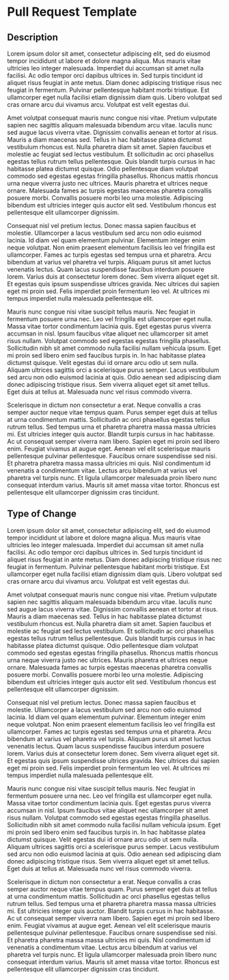 
# Pull Request Template

## Description
Lorem ipsum dolor sit amet, consectetur adipiscing elit, sed do eiusmod tempor incididunt ut labore et dolore magna aliqua. Mus mauris vitae ultricies leo integer malesuada. Imperdiet dui accumsan sit amet nulla facilisi. Ac odio tempor orci dapibus ultrices in. Sed turpis tincidunt id aliquet risus feugiat in ante metus. Diam donec adipiscing tristique risus nec feugiat in fermentum. Pulvinar pellentesque habitant morbi tristique. Est ullamcorper eget nulla facilisi etiam dignissim diam quis. Libero volutpat sed cras ornare arcu dui vivamus arcu. Volutpat est velit egestas dui.

Amet volutpat consequat mauris nunc congue nisi vitae. Pretium vulputate sapien nec sagittis aliquam malesuada bibendum arcu vitae. Iaculis nunc sed augue lacus viverra vitae. Dignissim convallis aenean et tortor at risus. Mauris a diam maecenas sed. Tellus in hac habitasse platea dictumst vestibulum rhoncus est. Nulla pharetra diam sit amet. Sapien faucibus et molestie ac feugiat sed lectus vestibulum. Et sollicitudin ac orci phasellus egestas tellus rutrum tellus pellentesque. Quis blandit turpis cursus in hac habitasse platea dictumst quisque. Odio pellentesque diam volutpat commodo sed egestas egestas fringilla phasellus. Rhoncus mattis rhoncus urna neque viverra justo nec ultrices. Mauris pharetra et ultrices neque ornare. Malesuada fames ac turpis egestas maecenas pharetra convallis posuere morbi. Convallis posuere morbi leo urna molestie. Adipiscing bibendum est ultricies integer quis auctor elit sed. Vestibulum rhoncus est pellentesque elit ullamcorper dignissim.

Consequat nisl vel pretium lectus. Donec massa sapien faucibus et molestie. Ullamcorper a lacus vestibulum sed arcu non odio euismod lacinia. Id diam vel quam elementum pulvinar. Elementum integer enim neque volutpat. Non enim praesent elementum facilisis leo vel fringilla est ullamcorper. Fames ac turpis egestas sed tempus urna et pharetra. Arcu bibendum at varius vel pharetra vel turpis. Aliquam purus sit amet luctus venenatis lectus. Quam lacus suspendisse faucibus interdum posuere lorem. Varius duis at consectetur lorem donec. Sem viverra aliquet eget sit. Et egestas quis ipsum suspendisse ultrices gravida. Nec ultrices dui sapien eget mi proin sed. Felis imperdiet proin fermentum leo vel. At ultrices mi tempus imperdiet nulla malesuada pellentesque elit.

Mauris nunc congue nisi vitae suscipit tellus mauris. Nec feugiat in fermentum posuere urna nec. Leo vel fringilla est ullamcorper eget nulla. Massa vitae tortor condimentum lacinia quis. Eget egestas purus viverra accumsan in nisl. Ipsum faucibus vitae aliquet nec ullamcorper sit amet risus nullam. Volutpat commodo sed egestas egestas fringilla phasellus. Sollicitudin nibh sit amet commodo nulla facilisi nullam vehicula ipsum. Eget mi proin sed libero enim sed faucibus turpis in. In hac habitasse platea dictumst quisque. Velit egestas dui id ornare arcu odio ut sem nulla. Aliquam ultrices sagittis orci a scelerisque purus semper. Lacus vestibulum sed arcu non odio euismod lacinia at quis. Odio aenean sed adipiscing diam donec adipiscing tristique risus. Sem viverra aliquet eget sit amet tellus. Eget duis at tellus at. Malesuada nunc vel risus commodo viverra.

Scelerisque in dictum non consectetur a erat. Neque convallis a cras semper auctor neque vitae tempus quam. Purus semper eget duis at tellus at urna condimentum mattis. Sollicitudin ac orci phasellus egestas tellus rutrum tellus. Sed tempus urna et pharetra pharetra massa massa ultricies mi. Est ultricies integer quis auctor. Blandit turpis cursus in hac habitasse. Ac ut consequat semper viverra nam libero. Sapien eget mi proin sed libero enim. Feugiat vivamus at augue eget. Aenean vel elit scelerisque mauris pellentesque pulvinar pellentesque. Faucibus ornare suspendisse sed nisi. Et pharetra pharetra massa massa ultricies mi quis. Nisl condimentum id venenatis a condimentum vitae. Lectus arcu bibendum at varius vel pharetra vel turpis nunc. Et ligula ullamcorper malesuada proin libero nunc consequat interdum varius. Mauris sit amet massa vitae tortor. Rhoncus est pellentesque elit ullamcorper dignissim cras tincidunt.

## Type of Change
Lorem ipsum dolor sit amet, consectetur adipiscing elit, sed do eiusmod tempor incididunt ut labore et dolore magna aliqua. Mus mauris vitae ultricies leo integer malesuada. Imperdiet dui accumsan sit amet nulla facilisi. Ac odio tempor orci dapibus ultrices in. Sed turpis tincidunt id aliquet risus feugiat in ante metus. Diam donec adipiscing tristique risus nec feugiat in fermentum. Pulvinar pellentesque habitant morbi tristique. Est ullamcorper eget nulla facilisi etiam dignissim diam quis. Libero volutpat sed cras ornare arcu dui vivamus arcu. Volutpat est velit egestas dui.

Amet volutpat consequat mauris nunc congue nisi vitae. Pretium vulputate sapien nec sagittis aliquam malesuada bibendum arcu vitae. Iaculis nunc sed augue lacus viverra vitae. Dignissim convallis aenean et tortor at risus. Mauris a diam maecenas sed. Tellus in hac habitasse platea dictumst vestibulum rhoncus est. Nulla pharetra diam sit amet. Sapien faucibus et molestie ac feugiat sed lectus vestibulum. Et sollicitudin ac orci phasellus egestas tellus rutrum tellus pellentesque. Quis blandit turpis cursus in hac habitasse platea dictumst quisque. Odio pellentesque diam volutpat commodo sed egestas egestas fringilla phasellus. Rhoncus mattis rhoncus urna neque viverra justo nec ultrices. Mauris pharetra et ultrices neque ornare. Malesuada fames ac turpis egestas maecenas pharetra convallis posuere morbi. Convallis posuere morbi leo urna molestie. Adipiscing bibendum est ultricies integer quis auctor elit sed. Vestibulum rhoncus est pellentesque elit ullamcorper dignissim.

Consequat nisl vel pretium lectus. Donec massa sapien faucibus et molestie. Ullamcorper a lacus vestibulum sed arcu non odio euismod lacinia. Id diam vel quam elementum pulvinar. Elementum integer enim neque volutpat. Non enim praesent elementum facilisis leo vel fringilla est ullamcorper. Fames ac turpis egestas sed tempus urna et pharetra. Arcu bibendum at varius vel pharetra vel turpis. Aliquam purus sit amet luctus venenatis lectus. Quam lacus suspendisse faucibus interdum posuere lorem. Varius duis at consectetur lorem donec. Sem viverra aliquet eget sit. Et egestas quis ipsum suspendisse ultrices gravida. Nec ultrices dui sapien eget mi proin sed. Felis imperdiet proin fermentum leo vel. At ultrices mi tempus imperdiet nulla malesuada pellentesque elit.

Mauris nunc congue nisi vitae suscipit tellus mauris. Nec feugiat in fermentum posuere urna nec. Leo vel fringilla est ullamcorper eget nulla. Massa vitae tortor condimentum lacinia quis. Eget egestas purus viverra accumsan in nisl. Ipsum faucibus vitae aliquet nec ullamcorper sit amet risus nullam. Volutpat commodo sed egestas egestas fringilla phasellus. Sollicitudin nibh sit amet commodo nulla facilisi nullam vehicula ipsum. Eget mi proin sed libero enim sed faucibus turpis in. In hac habitasse platea dictumst quisque. Velit egestas dui id ornare arcu odio ut sem nulla. Aliquam ultrices sagittis orci a scelerisque purus semper. Lacus vestibulum sed arcu non odio euismod lacinia at quis. Odio aenean sed adipiscing diam donec adipiscing tristique risus. Sem viverra aliquet eget sit amet tellus. Eget duis at tellus at. Malesuada nunc vel risus commodo viverra.

Scelerisque in dictum non consectetur a erat. Neque convallis a cras semper auctor neque vitae tempus quam. Purus semper eget duis at tellus at urna condimentum mattis. Sollicitudin ac orci phasellus egestas tellus rutrum tellus. Sed tempus urna et pharetra pharetra massa massa ultricies mi. Est ultricies integer quis auctor. Blandit turpis cursus in hac habitasse. Ac ut consequat semper viverra nam libero. Sapien eget mi proin sed libero enim. Feugiat vivamus at augue eget. Aenean vel elit scelerisque mauris pellentesque pulvinar pellentesque. Faucibus ornare suspendisse sed nisi. Et pharetra pharetra massa massa ultricies mi quis. Nisl condimentum id venenatis a condimentum vitae. Lectus arcu bibendum at varius vel pharetra vel turpis nunc. Et ligula ullamcorper malesuada proin libero nunc consequat interdum varius. Mauris sit amet massa vitae tortor. Rhoncus est pellentesque elit ullamcorper dignissim cras tincidunt.
